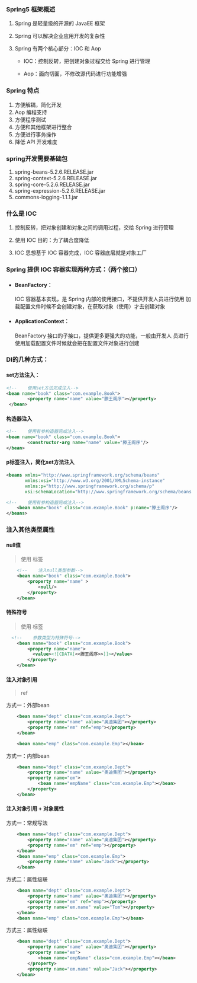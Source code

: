 ### Spring5 框架概述

1. Spring 是轻量级的开源的 JavaEE 框架

2. Spring 可以解决企业应用开发的复杂性

3. Spring 有两个核心部分：IOC 和 Aop

   - IOC：控制反转，把创建对象过程交给 Spring 进行管理

   - Aop：面向切面，不修改源代码进行功能增强

### Spring 特点

1. 方便解耦，简化开发
2. Aop 编程支持
3. 方便程序测试
4. 方便和其他框架进行整合
5. 方便进行事务操作
6. 降低 API 开发难度

### spring开发需要基础包

1. spring-beans-5.2.6.RELEASE.jar
2. spring-context-5.2.6.RELEASE.jar
3. spring-core-5.2.6.RELEASE.jar
4. spring-expression-5.2.6.RELEASE.jar
5. commons-logging-1.1.1.jar

### 什么是 IOC

1. 控制反转，把对象创建和对象之间的调用过程，交给 Spring 进行管理

2. 使用 IOC 目的：为了耦合度降低

3. IOC 思想基于 IOC 容器完成，IOC 容器底层就是对象工厂

### Spring 提供 IOC 容器实现两种方式：（两个接口）

- #### BeanFactory：


   IOC 容器基本实现，是 Spring 内部的使用接口，不提供开发人员进行使用
加载配置文件时候不会创建对象，在获取对象（使用）才去创建对象

- #### ApplicationContext：

   BeanFactory 接口的子接口，提供更多更强大的功能，一般由开发人
员进行使用加载配置文件时候就会把在配置文件对象进行创建

### DI的几种方式：

#### set方法注入：

```xml
<!--    使用set方法完成注入-->   
<bean name="book" class="com.example.Book">
        <property name="name" value="滕王阁序"></property>
 </bean>
```

#### 构造器注入

```xml
<!--    使用有参构造器完成注入-->   
<bean name="book" class="com.example.Book">
        <constructor-arg name="name" value="滕王阁序"/>
</bean>
```

#### p标签注入，简化set方法注入

```xml
<beans xmlns="http://www.springframework.org/schema/beans"
       xmlns:xsi="http://www.w3.org/2001/XMLSchema-instance"
       xmlns:p="http://www.springframework.org/schema/p"
       xsi:schemaLocation="http://www.springframework.org/schema/beans http://www.springframework.org/schema/beans/spring-beans.xsd">

<!--    使用有参构造器完成注入-->
    <bean name="book" class="com.example.Book" p:name="滕王阁序"/>
</beans>
```



### 注入其他类型属性

#### null值    

> 使用 <null/>标签

```xml
    <!--    注入null类型参数-->
    <bean name="book" class="com.example.Book">
        <property name="name" >
            <null/>
        </property>
    </bean>
```



#### 特殊符号 

> 使用<![CDATA[]]> 标签

```xml
  <!--    参数类型为特殊符号-->
    <bean name="book" class="com.example.Book">
        <property name="name">
          <value><![CDATA[<<滕王阁序>>]]></value>
        </property>
    </bean>
```



#### 注入对象引用  

> ref

方式一：外部bean

```xml
    <bean name="dept" class="com.example.Dept">
        <property name="name" value="奥迪集团"></property>
        <property name="em" ref="emp"></property>
    </bean>

    <bean name="emp" class="com.example.Emp"></bean>
```

方式一：内部bean

```xml
    <bean name="dept" class="com.example.Dept">
        <property name="name" value="奥迪集团"></property>
        <property name="em">
            <bean name="empName" class="com.example.Emp"></bean>
        </property>
    </bean>
```

#### 注入对象引用  + 对象属性

方式一：常规写法

```xml
    <bean name="dept" class="com.example.Dept">
        <property name="name" value="奥迪集团"></property>
        <property name="em" ref="emp"></property>
    </bean>
    <bean name="emp" class="com.example.Emp">
        <property name="name" value="Jack"></property>
    </bean>
```

方式二：属性级联

```xml
    <bean name="dept" class="com.example.Dept">
        <property name="name" value="奥迪集团"></property>
        <property name="em" ref="emp"></property>
        <property name="em.name" value="Tom"></property>
    </bean>
    <bean name="emp" class="com.example.Emp"></bean>
```

方式三：属性级联

```xml
    <bean name="dept" class="com.example.Dept">
        <property name="name" value="奥迪集团"></property>
        <property name="em">
            <bean name="empName" class="com.example.Emp"></bean>
        </property>
        <property name="em.name" value="Jack"></property>
    </bean>
```

